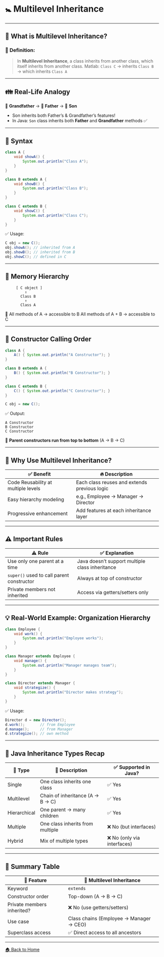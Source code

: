 # 🚼 Multilevel Inheritance

---

## 🧠 What is Multilevel Inheritance?

### 📌 **Definition:**

> In **Multilevel Inheritance**, a class inherits from another class, which itself inherits from another class.
> Matlab:
> `Class C` → inherits `Class B` → which inherits `Class A`

---

## 👪 Real-Life Analogy

👴 **Grandfather** → 👨 **Father** → 👦 **Son**

* Son inherits both Father’s & Grandfather’s features!
* In Java: `Son` class inherits both **Father** and **Grandfather** methods ✅

---

## 🔧 Syntax

```java
class A {
    void showA() {
        System.out.println("Class A");
    }
}

class B extends A {
    void showB() {
        System.out.println("Class B");
    }
}

class C extends B {
    void showC() {
        System.out.println("Class C");
    }
}
```

✅ Usage:

```java
C obj = new C();
obj.showA(); // inherited from A
obj.showB(); // inherited from B
obj.showC(); // defined in C
```

---

## 🧱 Memory Hierarchy

```
     [ C object ]
         ↑
       Class B
         ↑
       Class A
```

🧠 All methods of A → accessible to B
All methods of A + B → accessible to C

---

## 🔁 Constructor Calling Order

```java
class A {
    A() { System.out.println("A Constructor"); }
}

class B extends A {
    B() { System.out.println("B Constructor"); }
}

class C extends B {
    C() { System.out.println("C Constructor"); }
}
```

```java
C obj = new C();
```

✅ Output:

```
A Constructor  
B Constructor  
C Constructor
```

🎯 **Parent constructors run from top to bottom** (A → B → C)

---

## 🎯 Why Use Multilevel Inheritance?

| ✅ Benefit                           | 🔥 Description                               |
| ----------------------------------- | -------------------------------------------- |
| Code Reusability at multiple levels | Each class reuses and extends previous logic |
| Easy hierarchy modeling             | e.g., Employee → Manager → Director          |
| Progressive enhancement             | Add features at each inheritance layer       |

---

## ⚠️ Important Rules

| ⚠️ Rule                                   | ✅ Explanation                                   |
| ----------------------------------------- | ----------------------------------------------- |
| Use only one parent at a time             | Java doesn’t support multiple class inheritance |
| `super()` used to call parent constructor | Always at top of constructor                    |
| Private members not inherited             | Access via getters/setters only                 |

---

## 💡 Real-World Example: Organization Hierarchy

```java
class Employee {
    void work() {
        System.out.println("Employee works");
    }
}

class Manager extends Employee {
    void manage() {
        System.out.println("Manager manages team");
    }
}

class Director extends Manager {
    void strategize() {
        System.out.println("Director makes strategy");
    }
}
```

✅ Usage:

```java
Director d = new Director();
d.work();       // from Employee
d.manage();     // from Manager
d.strategize(); // own method
```

---

## 🧪 Java Inheritance Types Recap

| 📘 Type      | 🔧 Description                   | ✅ Supported in Java?       |
| ------------ | -------------------------------- | -------------------------- |
| Single       | One class inherits one class     | ✅ Yes                      |
| Multilevel   | Chain of inheritance (A → B → C) | ✅ Yes                      |
| Hierarchical | One parent → many children       | ✅ Yes                      |
| Multiple     | One class inherits from multiple | ❌ No (but interfaces)      |
| Hybrid       | Mix of multiple types            | ❌ No (only via interfaces) |

---

## 🏁 Summary Table

| 🔧 Feature                 | 📌 Multilevel Inheritance               |
| -------------------------- | --------------------------------------- |
| Keyword                    | `extends`                               |
| Constructor order          | Top-down (A → B → C)                    |
| Private members inherited? | ❌ No (use getters/setters)              |
| Use case                   | Class chains (Employee → Manager → CEO) |
| Superclass access          | ✅ Direct access to all ancestors        |

---

[🏠 Back to Home](../../README.md)